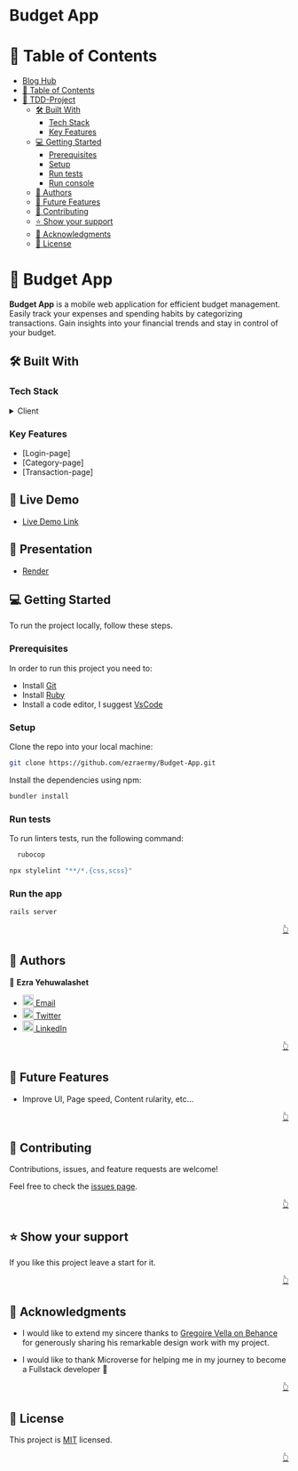 # Budget App<a name="readme-top"></a>

<!-- TABLE OF CONTENTS -->

# 📗 Table of Contents

- [Blog Hub](#tdd-project)
- [📗 Table of Contents](#-table-of-contents)
- [📖 TDD-Project ](#-tdd-project-)
  - [🛠 Built With ](#-built-with-)
    - [Tech Stack ](#tech-stack-)
    - [Key Features ](#key-features-)
  - [💻 Getting Started ](#-getting-started-)
    - [Prerequisites](#prerequisites)
    - [Setup](#setup)
    - [Run tests](#run-tests)
    - [Run console](#run-console)
  - [👥 Authors ](#-authors-)
  - [🔭 Future Features ](#-future-features-)
  - [🤝 Contributing ](#-contributing-)
  - [⭐️ Show your support ](#️-show-your-support-)
  - [🙏 Acknowledgments ](#-acknowledgments-)
  - [📝 License ](#-license-)

<!-- PROJECT DESCRIPTION -->

# 📖 Budget App <a name="about-project"></a>

**Budget App** is a mobile web application for efficient budget management. Easily track your expenses and spending habits by categorizing transactions. Gain insights into your financial trends and stay in control of your budget.

## 🛠 Built With <a name="built-with"></a>

### Tech Stack <a name="tech-stack"></a>

<details>
  <summary>Client</summary>
  <ul>
   <li>Rails</li>
  </ul>
</details>

### Key Features <a name="key-features"><a>

- [Login-page]
- [Category-page]
- [Transaction-page]

<!-- LIVE DEMO -->
## 🚀 Live Demo <a name="live-demo"></a>

- [Live Demo Link](https://rails-budget-app-9a1r.onrender.com/)

<!-- PRESENTATION -->
## 🚀 Presentation <a name="presentation"></a>
- [Render](https://www.loom.com/share/3866af0f04bf4e5987432139eb638ebe?sid=c504cbe3-09d3-47cb-b70f-84789b05633a)

<!-- Getting Started -->

## 💻 Getting Started <a name="getting-started"></a>

To run the project locally, follow these steps.

### Prerequisites

In order to run this project you need to:

- Install [Git](https://git-scm.com/)
- Install [Ruby](https://www.ruby-lang.org/en/)
- Install a code editor, I suggest [VsCode](https://code.visualstudio.com/)

### Setup

Clone the repo into your local machine:

```bash
git clone https://github.com/ezraermy/Budget-App.git
```

Install the dependencies using npm:

```bash
bundler install
```

### Run tests

To run linters tests, run the following command:

```bash
  rubocop
```

```bash
npx stylelint "**/*.{css,scss}"
```

### Run the app

```bash
rails server
```

<p align="right"><a href="#readme-top">👆</a></p>

<!-- AUTHORS -->

## 👥 Authors <a name="authors"></a>

👤 **Ezra Yehuwalashet**

- [<img src="https://cdn-icons-png.flaticon.com/512/281/281769.png" width='20'/> Email](mailto:ezraermy@gmail.com)
- [<img src="https://upload.wikimedia.org/wikipedia/commons/6/6f/Logo_of_Twitter.svg" width='20'/> Twitter](https://twitter.com/ezraermy)
- [<img src="https://i.stack.imgur.com/gVE0j.png" width='20'/> LinkedIn](https://www.linkedin.com/in/ezra-yehuwalashet/)


<p align="right"><a href="#readme-top">👆</a></p>

<!-- FUTURE FEATURES -->

## 🔭 Future Features <a name="future-features"></a>

- Improve UI, Page speed, Content rularity, etc...

<p align="right"><a href="#readme-top">👆</a></p>

<!-- Contributing -->

## 🤝 Contributing <a name="contributing"></a>

Contributions, issues, and feature requests are welcome!

Feel free to check the [issues page](../../issues/).

<p align="right"><a href="#readme-top">👆</a></p>

<!-- Show your support -->

## ⭐️ Show your support <a name="support"></a>

If you like this project leave a start for it.

<p align="right"><a href="#readme-top">👆</a></p>

<!-- ACKNOWLEDGEMENTS -->

## 🙏 Acknowledgments <a name="acknowledgements"></a>
- I would like to extend my sincere thanks to [Gregoire Vella on Behance](https://www.behance.net/gregoirevella) for generously sharing his remarkable design work with my project. 

- I would like to thank Microverse for helping me in my journey to become a Fullstack developer 🌹

<p align="right"><a href="#readme-top">👆</a></p>

<!-- LICENSE -->

## 📝 License <a name="license"></a>

This project is [MIT](./LICENSE) licensed.

<p align="right"><a href="#readme-top">👆</a></p>